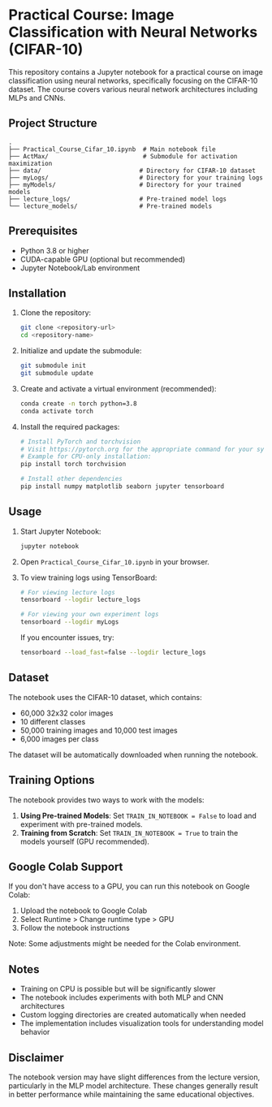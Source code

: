 # Practical Course: Image Classification with Neural Networks (CIFAR-10)

This repository contains a Jupyter notebook for a practical course on image classification using neural networks, specifically focusing on the CIFAR-10 dataset. The course covers various neural network architectures including MLPs and CNNs.

## Project Structure

```
.
├── Practical_Course_Cifar_10.ipynb  # Main notebook file
├── ActMax/                          # Submodule for activation maximization
├── data/                           # Directory for CIFAR-10 dataset
├── myLogs/                         # Directory for your training logs
├── myModels/                       # Directory for your trained models
├── lecture_logs/                   # Pre-trained model logs
└── lecture_models/                 # Pre-trained models
```

## Prerequisites

- Python 3.8 or higher
- CUDA-capable GPU (optional but recommended)
- Jupyter Notebook/Lab environment

## Installation

1. Clone the repository:
   ```bash
   git clone <repository-url>
   cd <repository-name>
   ```

2. Initialize and update the submodule:
   ```bash
   git submodule init
   git submodule update
   ```

3. Create and activate a virtual environment (recommended):
   ```bash
   conda create -n torch python=3.8
   conda activate torch
   ```

4. Install the required packages:
   ```bash
   # Install PyTorch and torchvision
   # Visit https://pytorch.org for the appropriate command for your system
   # Example for CPU-only installation:
   pip install torch torchvision

   # Install other dependencies
   pip install numpy matplotlib seaborn jupyter tensorboard
   ```

## Usage

1. Start Jupyter Notebook:
   ```bash
   jupyter notebook
   ```

2. Open `Practical_Course_Cifar_10.ipynb` in your browser.

3. To view training logs using TensorBoard:
   ```bash
   # For viewing lecture logs
   tensorboard --logdir lecture_logs

   # For viewing your own experiment logs
   tensorboard --logdir myLogs
   ```
   If you encounter issues, try:
   ```bash
   tensorboard --load_fast=false --logdir lecture_logs
   ```

## Dataset

The notebook uses the CIFAR-10 dataset, which contains:
- 60,000 32x32 color images
- 10 different classes
- 50,000 training images and 10,000 test images
- 6,000 images per class

The dataset will be automatically downloaded when running the notebook.

## Training Options

The notebook provides two ways to work with the models:

1. **Using Pre-trained Models**: Set `TRAIN_IN_NOTEBOOK = False` to load and experiment with pre-trained models.
2. **Training from Scratch**: Set `TRAIN_IN_NOTEBOOK = True` to train the models yourself (GPU recommended).

## Google Colab Support

If you don't have access to a GPU, you can run this notebook on Google Colab:
1. Upload the notebook to Google Colab
2. Select Runtime > Change runtime type > GPU
3. Follow the notebook instructions

Note: Some adjustments might be needed for the Colab environment.

## Notes

- Training on CPU is possible but will be significantly slower
- The notebook includes experiments with both MLP and CNN architectures
- Custom logging directories are created automatically when needed
- The implementation includes visualization tools for understanding model behavior

## Disclaimer

The notebook version may have slight differences from the lecture version, particularly in the MLP model architecture. These changes generally result in better performance while maintaining the same educational objectives. 